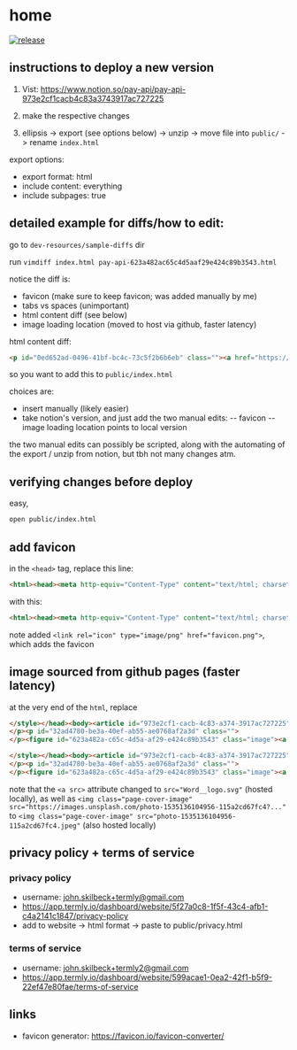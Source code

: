 # home

[![release](https://github.com/pay-api/home/actions/workflows/release.yml/badge.svg)](https://github.com/pay-api/home/actions/workflows/release.yml)

## instructions to deploy a new version

1. Vist: <https://www.notion.so/pay-api/pay-api-973e2cf1cacb4c83a3743917ac727225>

2. make the respective changes

3. ellipsis -> export (see options below) -> unzip -> move file into `public/` -> rename `index.html`

export options:
- export format: html
- include content: everything
- include subpages: true

## detailed example for diffs/how to edit:

go to `dev-resources/sample-diffs` dir

run `vimdiff index.html pay-api-623a482ac65c4d5aaf29e424c89b3543.html`

notice the diff is:

- favicon (make sure to keep favicon; was added manually by me)
- tabs vs spaces (unimportant)
- html content diff (see below)
- image loading location (moved to host via github, faster latency)

html content diff:

```html
<p id="0ed652ad-0496-41bf-bc4c-73c5f2b6b6eb" class=""><a href="https://www.npmjs.com/package/@pay-api/api">sdk</a></p>
```

so you want to add this to `public/index.html`

choices are:
- insert manually (likely easier)
- take notion's version, and just add the two manual edits:
-- favicon
-- image loading location points to local version

the two manual edits can possibly be scripted, along with the automating of the
export / unzip from notion, but tbh not many changes atm.

## verifying changes before deploy

easy,

```bash
open public/index.html
```

## add favicon

in the `<head>` tag, replace this line:

```html
<html><head><meta http-equiv="Content-Type" content="text/html; charset=utf-8"/><title>pay-api</title><style>
```
with this:

```html
<html><head><meta http-equiv="Content-Type" content="text/html; charset=utf-8"/><title>pay-api</title><link rel="icon" type="image/png" href="favicon.png"><style>
```

note added `<link rel="icon" type="image/png" href="favicon.png">`, which adds the favicon

## image sourced from github pages (faster latency)

at the very end of the `html`, replace

```html
</style></head><body><article id="973e2cf1-cacb-4c83-a374-3917ac727225" class="page sans"><header><img class="page-cover-image" src="https://images.unsplash.com/photo-1535136104956-115a2cd67fc4?ixlib=rb-1.2.1&amp;q=85&amp;fm=jpg&amp;crop=entropy&amp;cs=srgb" style="object-position:center 50%"/><h1 class="page-title">pay-api</h1></header><div class="page-body"><p id="c50bb4aa-0444-4131-906f-57afb7b9e913" class=""><a href="https://docs.pay-api.link">docs</a></p><p id="0ed652ad-0496-41bf-bc4c-73c5f2b6b6eb" class=""><a href="https://www.npmjs.com/package/@pay-api/api">sdk</a></p><p id="4a3b4acd-b2ae-455a-8aa4-bcdf647cad79" class=""><a href="https://signup.pay-api.link">signup / register</a></p><p id="e89c0319-d8e4-4c93-aad5-1997182d4d20" class=""><a href="https://status.pay-api.link">status</a></p><p id="7cd0fb11-b80c-430f-ac08-0407c42ed4e2" class=""><a href="https://www.linkedin.com/in/skilbeck/">author</a></p><p id="dea0ee1b-4bd9-4c45-b185-a87fa420a10e" class="">
</p><p id="32ad4780-be3a-40ef-ab55-ae0768af2a3d" class="">
</p><figure id="623a482a-c65c-4d5a-af29-e424c89b3543" class="image"><a href="pay-api%20623a482ac65c4d5aaf29e424c89b3543/Word__logo.svg"><img style="width:672px" src="pay-api%20623a482ac65c4d5aaf29e424c89b3543/Word__logo.svg"/></a></figure></div></article></body></html>
```

```html
</style></head><body><article id="973e2cf1-cacb-4c83-a374-3917ac727225" class="page sans"><header><img class="page-cover-image" src="photo-1535136104956-115a2cd67fc4.jpeg" style="object-position:center 50%"/><h1 class="page-title">pay-api</h1></header><div class="page-body"><p id="c50bb4aa-0444-4131-906f-57afb7b9e913" class=""><a href="https://docs.pay-api.link">docs</a></p><p id="0ed652ad-0496-41bf-bc4c-73c5f2b6b6eb" class=""><a href="https://www.npmjs.com/package/@pay-api/api">sdk</a></p><p id="4a3b4acd-b2ae-455a-8aa4-bcdf647cad79" class=""><a href="https://signup.pay-api.link">signup / register</a></p><p id="e89c0319-d8e4-4c93-aad5-1997182d4d20" class=""><a href="https://status.pay-api.link">status</a></p><p id="8fcb7a45-561c-4b03-b8bc-e41d69f413c6" class=""><a href="https://pay-api.link/privacy">privacy</a></p><p id="7cd0fb11-b80c-430f-ac08-0407c42ed4e2" class=""><a href="https://www.linkedin.com/in/skilbeck/">author</a></p><p id="dea0ee1b-4bd9-4c45-b185-a87fa420a10e" class="">
</p><p id="32ad4780-be3a-40ef-ab55-ae0768af2a3d" class="">
</p><figure id="623a482a-c65c-4d5a-af29-e424c89b3543" class="image"><a href="Word__logo.svg"><img style="width:672px" src="Word__logo.svg"/></a></figure></div></article></body></html>
```

note that the `<a src>` attribute changed to `src="Word__logo.svg"` (hosted locally),
as well as `<img class="page-cover-image" src="https://images.unsplash.com/photo-1535136104956-115a2cd67fc4?..."` to `<img class="page-cover-image" src="photo-1535136104956-115a2cd67fc4.jpeg"` (also hosted locally)

## privacy policy + terms of service

### privacy policy
- username: john.skilbeck+termly@gmail.com
- <https://app.termly.io/dashboard/website/5f27a0c8-1f5f-43c4-afb1-c4a2141c1847/privacy-policy>
- add to website -> html format -> paste to public/privacy.html

### terms of service
- username: john.skilbeck+termly2@gmail.com
- <https://app.termly.io/dashboard/website/599acae1-0ea2-42f1-b5f9-22ef47e80fae/terms-of-service>

## links
- favicon generator: <https://favicon.io/favicon-converter/>
